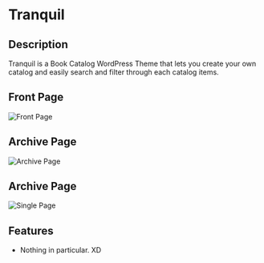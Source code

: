 # Tranquil

## Description

Tranquil is a Book Catalog WordPress Theme that lets you create your own catalog and easily search and filter through each catalog items.

## Front Page

![Front Page](https://user-images.githubusercontent.com/55370617/108529492-7afc7080-730f-11eb-8f9b-06c9e63c897d.png)

## Archive Page

![Archive Page](https://user-images.githubusercontent.com/55370617/108529512-7f288e00-730f-11eb-9b5d-8b7ea19639cb.png)

## Archive Page
![Single Page](https://user-images.githubusercontent.com/55370617/108529507-7df76100-730f-11eb-93c4-a199a4c61f34.png)

## Features

- Nothing in particular. XD
